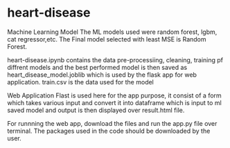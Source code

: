 # heart-disease

Machine Learning Model
The ML models used were random forest, lgbm, cat regressor,etc. The Final model selected with least MSE is Random Forest. 

heart-disease.ipynb contains the data pre-processiing, cleaning, training pf diffrent models and the best performed model is then saved as heart_disease_model.joblib which is used by the flask app for web application. train.csv is the data used for the model

Web Application
Flast is used here for the app purpose, it consist of a form which takes various input and convert it into dataframe which is input to ml saved model and output is then displayed over result.html file.

For runnning the web app, download the files and run the app.py file over terminal. The packages used in the code should be downloaded by the user.
